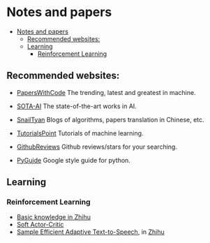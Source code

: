 # Notes and papers

- [Notes and papers](#notes-and-papers)
  - [Recommended websites:](#recommended-websites)
  - [Learning](#learning)
    - [Reinforcement Learning](#reinforcement-learning)

## Recommended websites:

- [PapersWithCode](https://paperswithcode.com) The trending, latest and greatest in machine.

- [SOTA-AI](https://www.stateoftheart.ai) The state-of-the-art works in AI.

- [SnailTyan](http://noahsnail.com/categories/) Blogs of algorithms, papers translation in Chinese, etc.

- [TutorialsPoint](https://www.tutorialspoint.com/machine_learning_tutorials.htm) Tutorials of machine learning.

- [GithubReviews](https://githubreviews.com/explore/machine-learning) Github reviews/stars for your searching.

- [PyGuide](https://google.github.io/styleguide/pyguide.html) Google style guide for python.

## Learning

### Reinforcement Learning

- [Basic knowledge in Zhihu](https://zhuanlan.zhihu.com/p/25319023)
- [Soft Actor-Critic](https://zhuanlan.zhihu.com/p/70360272)
- [Sample Efficient Adaptive Text-to-Speech](https://sample-efficient-adaptive-tts.github.io/demo/), in [Zhihu](https://zhuanlan.zhihu.com/p/45702794)
